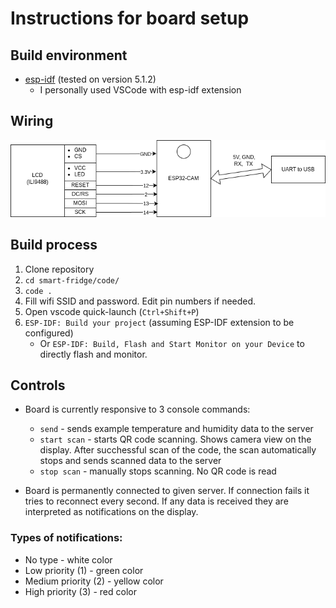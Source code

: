 # Instructions for board setup

## Build environment
- [esp-idf](https://github.com/espressif/esp-idf) (tested on version 5.1.2) 
    - I personally used VSCode with esp-idf extension

## Wiring
![Wiring](../connection.drawio.png)

## Build process
1. Clone repository
2. `cd smart-fridge/code/`
3. `code .`
4. Fill wifi SSID and password. Edit pin numbers if needed.
5. Open vscode quick-launch (`Ctrl+Shift+P`)
6. `ESP-IDF: Build your project` (assuming ESP-IDF extension to be configured)
    - Or `ESP-IDF: Build, Flash and Start Monitor on your Device` to directly flash and monitor.

## Controls
- Board is currently responsive to 3 console commands:
    - `send` - sends example temperature and humidity data to the server
    - `start scan` - starts QR code scanning. Shows camera view on the display. After succhessful scan of the code, the scan automatically stops and sends scanned data to the server
    - `stop scan` - manually stops scanning. No QR code is read

- Board is permanently connected to given server. If connection fails it tries to reconnect every second. If any data is received they are interpreted as notifications on the display.

### Types of notifications:
- No type - white color
- Low priority (1) - green color
- Medium priority (2) - yellow color
- High priority (3) - red color
